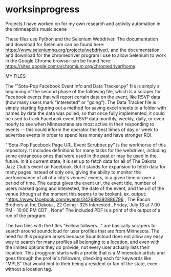# worksinprogress
Projects I have worked on for my own research and activity automation in the minneapolis music scene



These files use Python and the Selenium Webdriver. The documentation and download for Selenium can be found here: https://www.seleniumhq.org/projects/webdriver/, and the documentation and download for the chromedriver program I use to allow Selenium to work in the Google Chrome browser can be found here: https://sites.google.com/a/chromium.org/chromedriver/home.




MY FILES

The "'Sota-Pop Facebook Event Info and Data Tracker.py" file is simply a beginning of the second phase of the following file, which is a scraper for Facebook events that will report certain data on the event, like RSVP data (how many users mark "interested" or "going"). The Data Tracker file is simply starting figuring out a method for saving excel sheets to a folder with names by date the data was pulled, so that once fully implemented, it could be used to track Facebook event RSVP data monthly, weekly, daily, or even hourly to see when Minnesotans are most active in their responding to events -- this could inform the operator the best times of day or week to advertise events in order to spend less money and have stronger ROI.

"'Sota-Pop Facebook Page URL Event Scrubber.py" is the workhorse of this repository. It includes definitions for many tasks for the webdriver, including some extraneous ones that were used in the past or may be used in the future. In it's current state, it is set up to fetch data for all of The Dakota Jazz Club's event on Facebook. But it stands for expansion to fetch data for many pages instead of only one, giving the ability to monitor the perfoormance of all of a city's venues' events, in a given time or over a period of time. The output gives the event url,  the event title, number of users marked going and interested, the date of the event, and the url of the venue (though at the moment this seems to be broken). 
  ex. output:
    "https://www.facebook.com/events/342689392886796 , The Bacon Brothers at the Dakota , 22 Going · 325 Interested , Friday, July 13 at 7:00 PM - 10:00 PM CDT , None"
The included PDF is a print of the output of a run of the program.

The two files with the titles "Follow follwers..." are basically scrapers to search around soundcloud for user profiles that are from Minnesota. The need for this program arises because Soundcloud does not allow any easy way to search for many profiles all belonging to a location, and even with the limited options they do provide, not every user actually lists their location. This proggram starts with a profile that is a Minnesotan artists and goes through the profile's followers, checking each for keywords like "MPLS" that would hint to their being a resident or fan of the state, even without a location tag.
